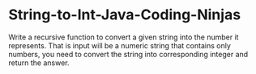 # String-to-Int-Java-Coding-Ninjas
Write a recursive function to convert a given string into the number it represents. That is input will be a numeric string that contains only numbers, you need to convert the string into corresponding integer and return the answer.
